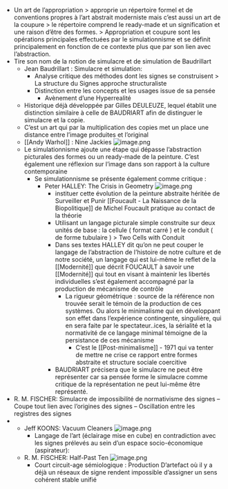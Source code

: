 - Un art de l’appropriation > approprie un répertoire formel et de conventions propres à l’art abstrait moderniste mais c’est aussi un art de la coupure > le répertoire comprend le ready-made et un signification et une raison d’être des formes. > Appropriation et coupure sont les opérations principales effectuées par le simulationnisme et se définit principalement en fonction de ce contexte plus que par son lien avec l’abstraction.
- Tire son nom de la notion de simulacre et de simulation de Baudrillart
	- Jean Baudrillart : Simulacre et simulation:
		- Analyse critique des méthodes dont les signes se construisent > La structure du Signes approche structuraliste
		- Distinction entre les concepts et les usages issue de sa pensée
			- Avènement d’une Hyperrealité
	- Historique déjà développée par Gilles DEULEUZE, lequel établit une distinction similaire à celle de BAUDRIART  afin de distinguer le simulacre et la copie.
	- C’est un art qui par la multiplication des copies met un place une distance entre l’image produites et l’original
	- [[Andy Warhol]] : Nine Jackies ![image.png](../assets/image_1698533715100_0.png)
	- Le simulationnisme ajoute une étape qui dépasse l’abstraction picturales des formes ou un ready-made de la peinture. C’est également une réflexion sur l’image dans son rapport à la culture contemporaine
		- Se simulationnisme se présente également comme critique :
			- Peter HALLEY: The Crisis in Geometry ![image.png](../assets/image_1698533704060_0.png)
				- instituer cette évolution de la peinture abstraite héritée de Surveiller et Punir [[Foucault - La Naissance de la Biopolitique]] de Michel Foucault pratique au contact de la théorie
				- Utilisant un langage picturale simple  construite sur deux unités de base : la cellule ( format carré ) et le conduit ( de forme tubulaire ) > Two Cells with Conduit
				- Dans ses textes HALLEY dit qu’on ne peut couper le langage de l’abstraction de l’histoire de notre culture et de notre société, un langage  qui est lui-même le reflet de la [[Modernité]] que décrit FOUCAULT à savoir une [[Modernité]] qui tout en visant à maintenir les libertés individuelles s’est également accompagné par la production de mécanisme de contrôle
					- La rigueur géométrique : source de la référence non trouvée serait le témoin de la production de ces systèmes. Ou alors le minimalisme qui en développant son effet dans l’expérience contingente, singulière, qui en sera faite par le spectateur..ices, la sérialité et la normativité de ce langage minimal témoigne de la persistance de ces mécanisme
						- C’est le [[Post-minimalisme]] - 1971 qui va tenter de mettre ne crise ce rapport entre formes abstraite et structure sociale coercitive
				- BAUDRIART précisera que le simulacre ne peut être représenter car sa pensée forme le simulacre comme critique de la représentation ne peut lui-même être représenté.
- R. M. FISCHER: Simulacre de impossibilité de normativisme des signes – Coupe tout lien avec l’origines des signes – Oscillation entre les registres des signes
-
	- Jeff KOONS: Vacuum Cleaners ![image.png](../assets/image_1698533686299_0.png)
		- Langage de l’art (éclairage mise en cube) en contradiction avec les signes prélevés au sein d’un espace socio-économique (aspirateur):
	- R. M. FISCHER: Half-Past Ten ![image.png](../assets/image_1698533679711_0.png)
		- Court circuit-age sémiologique : Production D’artefact où il y a déjà un réseaux de signe rendent impossible d’assigner un sens cohérent stable unifié